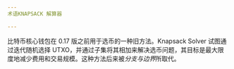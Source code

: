 ```yaml
---
术语KNAPSACK 解算器

---
```

比特币核心钱包在 0.17 版之前用于选币的一种旧方法。Knapsack Solver 试图通过迭代随机选择 UTXO，并通过子集将其相加来解决选币问题，其目标是最大限度地减少费用和交易规模。这种方法后来被*分支与边界*所取代。